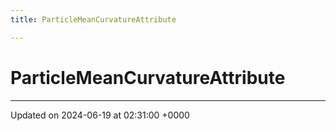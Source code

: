```yaml
---
title: ParticleMeanCurvatureAttribute

---
```


# ParticleMeanCurvatureAttribute





-------------------------------

Updated on 2024-06-19 at 02:31:00 +0000